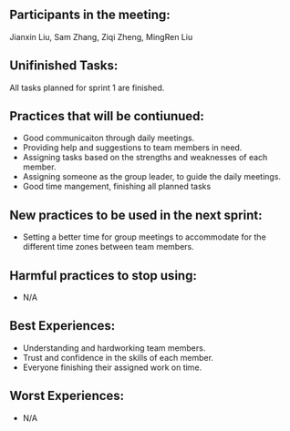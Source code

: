 Participants in the meeting:
-
Jianxin Liu, Sam Zhang, Ziqi Zheng, MingRen Liu

Unifinished Tasks:
-
All tasks planned for sprint 1 are finished. 

Practices that will be contiunued:
-
- Good communicaiton through daily meetings.
- Providing help and suggestions to team members in need.
- Assigning tasks based on the strengths and weaknesses of each member.
- Assigning someone as the group leader, to guide the daily meetings.
- Good time mangement, finishing all planned tasks

New practices to be used in the next sprint:
-
- Setting a better time for group meetings to accommodate for the different time zones between team members.
 
Harmful practices to stop using:
-
- N/A

Best Experiences:
-
- Understanding and hardworking team members.
- Trust and confidence in the skills of each member.
- Everyone finishing their assigned work on time.

Worst Experiences:
-
- N/A
